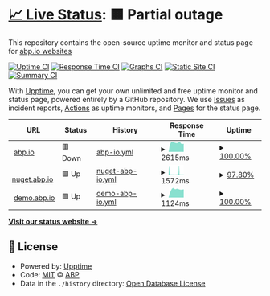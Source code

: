 # [📈 Live Status](https://abpframework.github.io/abpio-status): <!--live status--> **🟧 Partial outage**

This repository contains the open-source uptime monitor and status page for [abp.io websites](https://abp.io/)

[![Uptime CI](https://github.com/abpframework/abpio-status/workflows/Uptime%20CI/badge.svg)](https://github.com/abpframework/abpio-status/actions?query=workflow%3A%22Uptime+CI%22)
[![Response Time CI](https://github.com/abpframework/abpio-status/workflows/Response%20Time%20CI/badge.svg)](https://github.com/abpframework/abpio-status/actions?query=workflow%3A%22Response+Time+CI%22)
[![Graphs CI](https://github.com/abpframework/abpio-status/workflows/Graphs%20CI/badge.svg)](https://github.com/abpframework/abpio-status/actions?query=workflow%3A%22Graphs+CI%22)
[![Static Site CI](https://github.com/abpframework/abpio-status/workflows/Static%20Site%20CI/badge.svg)](https://github.com/abpframework/abpio-status/actions?query=workflow%3A%22Static+Site+CI%22)
[![Summary CI](https://github.com/abpframework/abpio-status/workflows/Summary%20CI/badge.svg)](https://github.com/abpframework/abpio-status/actions?query=workflow%3A%22Summary+CI%22)

With [Upptime](https://upptime.js.org), you can get your own unlimited and free uptime monitor and status page, powered entirely by a GitHub repository. We use [Issues](https://github.com/abpframework/abpio-status/issues) as incident reports, [Actions](https://github.com/abpframework/abpio-status/actions) as uptime monitors, and [Pages](https://abpframework.github.io/abpio-status) for the status page.

<!--start: status pages-->
<!-- This summary is generated by Upptime (https://github.com/upptime/upptime) -->
<!-- Do not edit this manually, your changes will be overwritten -->
<!-- prettier-ignore -->
| URL | Status | History | Response Time | Uptime |
| --- | ------ | ------- | ------------- | ------ |
| <img alt="" src="https://icons.duckduckgo.com/ip3/abp.io.ico" height="13"> [abp.io](https://abp.io/health-status) | 🟥 Down | [abp-io.yml](https://github.com/abpframework/abpio-status/commits/HEAD/history/abp-io.yml) | <details><summary><img alt="Response time graph" src="./graphs/abp-io/response-time-week.png" height="20"> 2615ms</summary><br><a href="https://status.abp.io/history/abp-io"><img alt="Response time 880" src="https://img.shields.io/endpoint?url=https%3A%2F%2Fraw.githubusercontent.com%2Fabpframework%2Fabpio-status%2FHEAD%2Fapi%2Fabp-io%2Fresponse-time.json"></a><br><a href="https://status.abp.io/history/abp-io"><img alt="24-hour response time 8043" src="https://img.shields.io/endpoint?url=https%3A%2F%2Fraw.githubusercontent.com%2Fabpframework%2Fabpio-status%2FHEAD%2Fapi%2Fabp-io%2Fresponse-time-day.json"></a><br><a href="https://status.abp.io/history/abp-io"><img alt="7-day response time 2615" src="https://img.shields.io/endpoint?url=https%3A%2F%2Fraw.githubusercontent.com%2Fabpframework%2Fabpio-status%2FHEAD%2Fapi%2Fabp-io%2Fresponse-time-week.json"></a><br><a href="https://status.abp.io/history/abp-io"><img alt="30-day response time 1930" src="https://img.shields.io/endpoint?url=https%3A%2F%2Fraw.githubusercontent.com%2Fabpframework%2Fabpio-status%2FHEAD%2Fapi%2Fabp-io%2Fresponse-time-month.json"></a><br><a href="https://status.abp.io/history/abp-io"><img alt="1-year response time 925" src="https://img.shields.io/endpoint?url=https%3A%2F%2Fraw.githubusercontent.com%2Fabpframework%2Fabpio-status%2FHEAD%2Fapi%2Fabp-io%2Fresponse-time-year.json"></a></details> | <details><summary><a href="https://status.abp.io/history/abp-io">100.00%</a></summary><a href="https://status.abp.io/history/abp-io"><img alt="All-time uptime 99.88%" src="https://img.shields.io/endpoint?url=https%3A%2F%2Fraw.githubusercontent.com%2Fabpframework%2Fabpio-status%2FHEAD%2Fapi%2Fabp-io%2Fuptime.json"></a><br><a href="https://status.abp.io/history/abp-io"><img alt="24-hour uptime 99.98%" src="https://img.shields.io/endpoint?url=https%3A%2F%2Fraw.githubusercontent.com%2Fabpframework%2Fabpio-status%2FHEAD%2Fapi%2Fabp-io%2Fuptime-day.json"></a><br><a href="https://status.abp.io/history/abp-io"><img alt="7-day uptime 100.00%" src="https://img.shields.io/endpoint?url=https%3A%2F%2Fraw.githubusercontent.com%2Fabpframework%2Fabpio-status%2FHEAD%2Fapi%2Fabp-io%2Fuptime-week.json"></a><br><a href="https://status.abp.io/history/abp-io"><img alt="30-day uptime 99.89%" src="https://img.shields.io/endpoint?url=https%3A%2F%2Fraw.githubusercontent.com%2Fabpframework%2Fabpio-status%2FHEAD%2Fapi%2Fabp-io%2Fuptime-month.json"></a><br><a href="https://status.abp.io/history/abp-io"><img alt="1-year uptime 99.78%" src="https://img.shields.io/endpoint?url=https%3A%2F%2Fraw.githubusercontent.com%2Fabpframework%2Fabpio-status%2FHEAD%2Fapi%2Fabp-io%2Fuptime-year.json"></a></details>
| <img alt="" src="https://icons.duckduckgo.com/ip3/nuget.abp.io.ico" height="13"> [nuget.abp.io](https://nuget.abp.io/health-status) | 🟩 Up | [nuget-abp-io.yml](https://github.com/abpframework/abpio-status/commits/HEAD/history/nuget-abp-io.yml) | <details><summary><img alt="Response time graph" src="./graphs/nuget-abp-io/response-time-week.png" height="20"> 1572ms</summary><br><a href="https://status.abp.io/history/nuget-abp-io"><img alt="Response time 1237" src="https://img.shields.io/endpoint?url=https%3A%2F%2Fraw.githubusercontent.com%2Fabpframework%2Fabpio-status%2FHEAD%2Fapi%2Fnuget-abp-io%2Fresponse-time.json"></a><br><a href="https://status.abp.io/history/nuget-abp-io"><img alt="24-hour response time 717" src="https://img.shields.io/endpoint?url=https%3A%2F%2Fraw.githubusercontent.com%2Fabpframework%2Fabpio-status%2FHEAD%2Fapi%2Fnuget-abp-io%2Fresponse-time-day.json"></a><br><a href="https://status.abp.io/history/nuget-abp-io"><img alt="7-day response time 1572" src="https://img.shields.io/endpoint?url=https%3A%2F%2Fraw.githubusercontent.com%2Fabpframework%2Fabpio-status%2FHEAD%2Fapi%2Fnuget-abp-io%2Fresponse-time-week.json"></a><br><a href="https://status.abp.io/history/nuget-abp-io"><img alt="30-day response time 2122" src="https://img.shields.io/endpoint?url=https%3A%2F%2Fraw.githubusercontent.com%2Fabpframework%2Fabpio-status%2FHEAD%2Fapi%2Fnuget-abp-io%2Fresponse-time-month.json"></a><br><a href="https://status.abp.io/history/nuget-abp-io"><img alt="1-year response time 1071" src="https://img.shields.io/endpoint?url=https%3A%2F%2Fraw.githubusercontent.com%2Fabpframework%2Fabpio-status%2FHEAD%2Fapi%2Fnuget-abp-io%2Fresponse-time-year.json"></a></details> | <details><summary><a href="https://status.abp.io/history/nuget-abp-io">97.80%</a></summary><a href="https://status.abp.io/history/nuget-abp-io"><img alt="All-time uptime 99.79%" src="https://img.shields.io/endpoint?url=https%3A%2F%2Fraw.githubusercontent.com%2Fabpframework%2Fabpio-status%2FHEAD%2Fapi%2Fnuget-abp-io%2Fuptime.json"></a><br><a href="https://status.abp.io/history/nuget-abp-io"><img alt="24-hour uptime 100.00%" src="https://img.shields.io/endpoint?url=https%3A%2F%2Fraw.githubusercontent.com%2Fabpframework%2Fabpio-status%2FHEAD%2Fapi%2Fnuget-abp-io%2Fuptime-day.json"></a><br><a href="https://status.abp.io/history/nuget-abp-io"><img alt="7-day uptime 97.80%" src="https://img.shields.io/endpoint?url=https%3A%2F%2Fraw.githubusercontent.com%2Fabpframework%2Fabpio-status%2FHEAD%2Fapi%2Fnuget-abp-io%2Fuptime-week.json"></a><br><a href="https://status.abp.io/history/nuget-abp-io"><img alt="30-day uptime 99.30%" src="https://img.shields.io/endpoint?url=https%3A%2F%2Fraw.githubusercontent.com%2Fabpframework%2Fabpio-status%2FHEAD%2Fapi%2Fnuget-abp-io%2Fuptime-month.json"></a><br><a href="https://status.abp.io/history/nuget-abp-io"><img alt="1-year uptime 99.66%" src="https://img.shields.io/endpoint?url=https%3A%2F%2Fraw.githubusercontent.com%2Fabpframework%2Fabpio-status%2FHEAD%2Fapi%2Fnuget-abp-io%2Fuptime-year.json"></a></details>
| <img alt="" src="https://icons.duckduckgo.com/ip3/demo.abp.io.ico" height="13"> [demo.abp.io](https://demo.abp.io/health-status) | 🟩 Up | [demo-abp-io.yml](https://github.com/abpframework/abpio-status/commits/HEAD/history/demo-abp-io.yml) | <details><summary><img alt="Response time graph" src="./graphs/demo-abp-io/response-time-week.png" height="20"> 1124ms</summary><br><a href="https://status.abp.io/history/demo-abp-io"><img alt="Response time 971" src="https://img.shields.io/endpoint?url=https%3A%2F%2Fraw.githubusercontent.com%2Fabpframework%2Fabpio-status%2FHEAD%2Fapi%2Fdemo-abp-io%2Fresponse-time.json"></a><br><a href="https://status.abp.io/history/demo-abp-io"><img alt="24-hour response time 1129" src="https://img.shields.io/endpoint?url=https%3A%2F%2Fraw.githubusercontent.com%2Fabpframework%2Fabpio-status%2FHEAD%2Fapi%2Fdemo-abp-io%2Fresponse-time-day.json"></a><br><a href="https://status.abp.io/history/demo-abp-io"><img alt="7-day response time 1124" src="https://img.shields.io/endpoint?url=https%3A%2F%2Fraw.githubusercontent.com%2Fabpframework%2Fabpio-status%2FHEAD%2Fapi%2Fdemo-abp-io%2Fresponse-time-week.json"></a><br><a href="https://status.abp.io/history/demo-abp-io"><img alt="30-day response time 1046" src="https://img.shields.io/endpoint?url=https%3A%2F%2Fraw.githubusercontent.com%2Fabpframework%2Fabpio-status%2FHEAD%2Fapi%2Fdemo-abp-io%2Fresponse-time-month.json"></a><br><a href="https://status.abp.io/history/demo-abp-io"><img alt="1-year response time 971" src="https://img.shields.io/endpoint?url=https%3A%2F%2Fraw.githubusercontent.com%2Fabpframework%2Fabpio-status%2FHEAD%2Fapi%2Fdemo-abp-io%2Fresponse-time-year.json"></a></details> | <details><summary><a href="https://status.abp.io/history/demo-abp-io">100.00%</a></summary><a href="https://status.abp.io/history/demo-abp-io"><img alt="All-time uptime 99.72%" src="https://img.shields.io/endpoint?url=https%3A%2F%2Fraw.githubusercontent.com%2Fabpframework%2Fabpio-status%2FHEAD%2Fapi%2Fdemo-abp-io%2Fuptime.json"></a><br><a href="https://status.abp.io/history/demo-abp-io"><img alt="24-hour uptime 100.00%" src="https://img.shields.io/endpoint?url=https%3A%2F%2Fraw.githubusercontent.com%2Fabpframework%2Fabpio-status%2FHEAD%2Fapi%2Fdemo-abp-io%2Fuptime-day.json"></a><br><a href="https://status.abp.io/history/demo-abp-io"><img alt="7-day uptime 100.00%" src="https://img.shields.io/endpoint?url=https%3A%2F%2Fraw.githubusercontent.com%2Fabpframework%2Fabpio-status%2FHEAD%2Fapi%2Fdemo-abp-io%2Fuptime-week.json"></a><br><a href="https://status.abp.io/history/demo-abp-io"><img alt="30-day uptime 99.96%" src="https://img.shields.io/endpoint?url=https%3A%2F%2Fraw.githubusercontent.com%2Fabpframework%2Fabpio-status%2FHEAD%2Fapi%2Fdemo-abp-io%2Fuptime-month.json"></a><br><a href="https://status.abp.io/history/demo-abp-io"><img alt="1-year uptime 99.72%" src="https://img.shields.io/endpoint?url=https%3A%2F%2Fraw.githubusercontent.com%2Fabpframework%2Fabpio-status%2FHEAD%2Fapi%2Fdemo-abp-io%2Fuptime-year.json"></a></details>

<!--end: status pages-->

[**Visit our status website →**](https://abpframework.github.io/abpio-status)

## 📄 License

- Powered by: [Upptime](https://github.com/upptime/upptime)
- Code: [MIT](./LICENSE) © [ABP](https://abp.io/)
- Data in the `./history` directory: [Open Database License](https://opendatacommons.org/licenses/odbl/1-0/)
